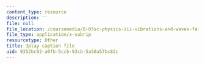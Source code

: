 ```yaml
---
content_type: resource
description: ''
file: null
file_location: /coursemedia/8-03sc-physics-iii-vibrations-and-waves-fall-2016/9352bc02a6fb5ccb93cb5a50a57bc82c_mqhO9GT8hD4.vtt
file_type: application/x-subrip
resourcetype: Other
title: 3play caption file
uid: 9352bc02-a6fb-5ccb-93cb-5a50a57bc82c
---
```

